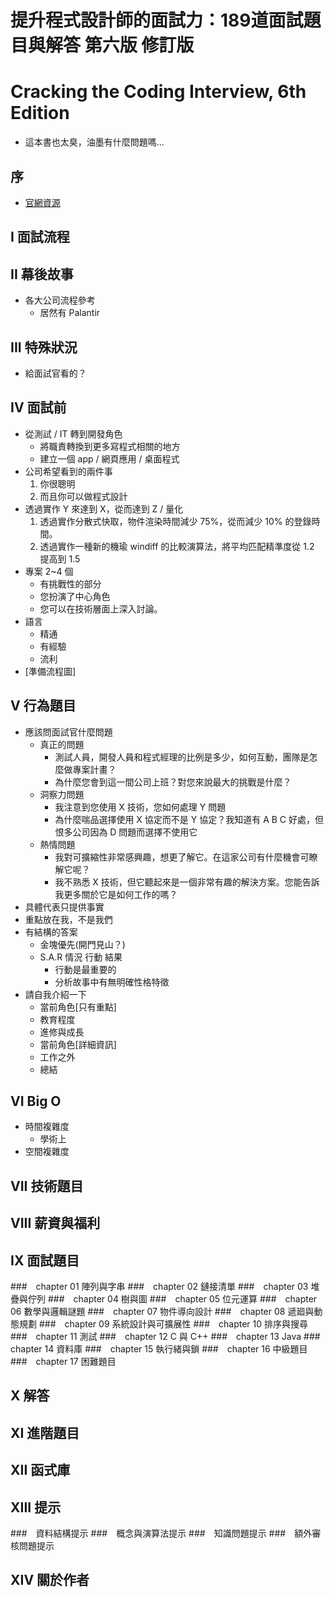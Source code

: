 # 提升程式設計師的面試力：189道面試題目與解答 第六版 修訂版
# Cracking the Coding Interview, 6th Edition

- 這本書也太臭，油墨有什麼問題嗎...

## 序
- [官網資源](https://www.crackingthecodinginterview.com/resources.html)
## I 面試流程
## II 幕後故事
- 各大公司流程參考
    - 居然有 Palantir
## III 特殊狀況
- 給面試官看的？
## IV 面試前
- 從測試 / IT 轉到開發角色
    - 將職責轉換到更多寫程式相關的地方
    - 建立一個 app / 網頁應用 / 桌面程式
- 公司希望看到的兩件事
    1. 你很聰明
    2. 而且你可以做程式設計
- 透過實作 Y 來達到 X，從而達到 Z / 量化
    1. 透過實作分散式快取，物件渲染時間減少 75%，從而減少 10% 的登錄時間。
    2. 透過實作一種新的機瑜 windiff 的比較演算法，將平均匹配精準度從 1.2 提高到 1.5
- 專案 2~4 個
    - 有挑戰性的部分
    - 您扮演了中心角色
    - 您可以在技術層面上深入討論。
- 語言
    - 精通
    - 有經驗
    - 流利
- [準備流程圖]
## V 行為題目
- 應該問面試官什麼問題
    - 真正的問題
        - 測試人員，開發人員和程式經理的比例是多少，如何互動，團隊是怎麼做專案計畫？
        - 為什麼您會到這一間公司上班？對您來說最大的挑戰是什麼？
    - 洞察力問題
        - 我注意到您使用 X 技術，您如何處理 Y 問題
        - 為什麼喘品選擇使用 X 協定而不是 Y 協定？我知道有 A B C 好處，但恨多公司因為 D 問題而選擇不使用它
    - 熱情問題
        - 我對可擴縮性非常感興趣，想更了解它。在這家公司有什麼機會可瞭解它呢？
        - 我不熟悉 X 技術，但它聽起來是一個非常有趣的解決方案。您能告訴我更多關於它是如何工作的嗎？
- 具體代表只提供事實
- 重點放在我，不是我們
- 有結構的答案
    - 金塊優先(開門見山？)
    - S.A.R 情況 行動 結果
        - 行動是最重要的
        - 分析故事中有無明確性格特徵
- 請自我介紹一下
    - 當前角色[只有重點]
    - 教育程度
    - 進修與成長
    - 當前角色[詳細資訊]
    - 工作之外
    - 總結
## VI Big O
- 時間複雜度
    - 學術上
- 空間複雜度
## VII 技術題目
## VIII 薪資與福利
## IX 面試題目
###　chapter 01 陣列與字串
###　chapter 02 鏈接清單
###　chapter 03 堆疊與佇列
###　chapter 04 樹與圖
###　chapter 05 位元運算
###　chapter 06 數學與邏輯謎題
###　chapter 07 物件導向設計
###　chapter 08 遞廻與動態規劃
###　chapter 09 系統設計與可擴展性
###　chapter 10 排序與搜尋
###　chapter 11 測試
###　chapter 12 C 與 C++
###　chapter 13 Java
###　chapter 14 資料庫
###　chapter 15 執行緒與鎖
###　chapter 16 中級題目
###　chapter 17 困難題目
## X 解答
## XI 進階題目
## XII 函式庫
## XIII 提示
###　資料結構提示
###　概念與演算法提示
###　知識問題提示
###　額外審核問題提示
## XIV 關於作者